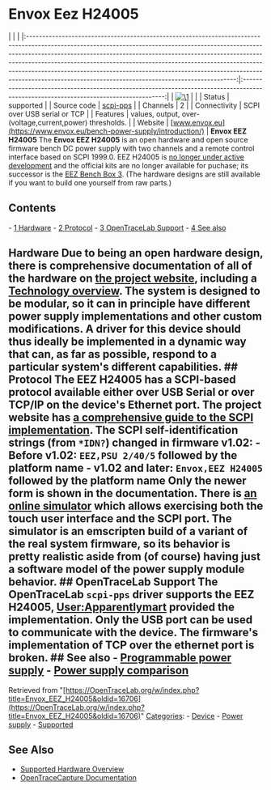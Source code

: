 # Envox Eez H24005

| | | |:----------------------------------------------------------------------------------------------------------------------------------------------------------------------------------------------------------------------------------------------------------------------------------------------------------------------------------------------------------------------------------------------------------------------------------------------------------------------:|:------------------------------------------------------------------------------------------------------------------------------------:| | [![\1](../../assets/hardware/general/\2)](./File:Envox_eez_h24005_front_panel.jpg.html) | | | Status | supported | | Source code | [scpi-pps](http://github.com/OpenTraceLab/?p=OpenTraceCapture.git;a=tree;f=src/hardware/scpi-pps) | | Channels | 2 | | Connectivity | SCPI over USB serial or TCP | | Features | values, output, over-(voltage,current,power) thresholds. | | Website | [www.envox.eu](https://www.envox.eu/bench-power-supply/introduction/) | **Envox EEZ H24005** The **Envox EEZ H24005** is an open hardware and open source firmware bench DC power supply with two channels and a remote control interface based on SCPI 1999.0. EEZ H24005 is [no longer under active development](https://www.crowdsupply.com/envox/eez-h24005/updates/the-h24005-is-dead-long-live-the-bb3) and the official kits are no longer available for puchase; its successor is the [EEZ Bench Box 3](Envox_EEZ_Bench_Box_3.html "Envox EEZ Bench Box 3"). (The hardware designs are still available if you want to build one yourself from raw parts.) 
## Contents 
\- [1 Hardware](Envox_EEZ_H24005.html#Hardware) \- [2 Protocol](Envox_EEZ_H24005.html#Protocol) \- [3 OpenTraceLab Support](Envox_EEZ_H24005.html#OpenTraceLab_Support) \- [4 See also](Envox_EEZ_H24005.html#See_also) 
## Hardware Due to being an open hardware design, there is comprehensive documentation of all of the hardware on [the project website](https://www.envox.eu/bench-power-supply/introduction/), including a [Technology overview](https://www.envox.eu/bench-power-supply/technology-overview/). The system is designed to be modular, so it can in principle have different power supply implementations and other custom modifications. A driver for this device should thus ideally be implemented in a dynamic way that can, as far as possible, respond to a particular system's different capabilities. ## Protocol The EEZ H24005 has a SCPI-based protocol available either over USB Serial or over TCP/IP on the device's Ethernet port. The project website has [a comprehensive guide to the SCPI implementation](https://www.envox.eu/bench-power-supply/psu-scpi-reference-manual/). The SCPI self-identification strings (from `*IDN?`) changed in firmware v1.02: \- Before v1.02: `EEZ,PSU 2/40/5` followed by the platform name \- v1.02 and later: `Envox,EEZ H24005` followed by the platform name Only the newer form is shown in the documentation. There is [an online simulator](https://www.envox.hr/eez-psu-simulator/) which allows exercising both the touch user interface and the SCPI port. The simulator is an emscripten build of a variant of the real system firmware, so its behavior is pretty realistic aside from (of course) having just a software model of the power supply module behavior. ## OpenTraceLab Support The OpenTraceLab `scpi-pps` driver supports the EEZ H24005, [User:Apparentlymart](userapparentlymart-userapparentlymart.md) provided the implementation. Only the USB port can be used to communicate with the device. The firmware's implementation of TCP over the ethernet port is broken. ## See also \- [Programmable power supply](Programmable_power_supply.html "Programmable power supply") \- [Power supply comparison](Power_supply_comparison.html "Power supply comparison") 
Retrieved from "[https://OpenTraceLab.org/w/index.php?title=Envox_EEZ_H24005&oldid=16706](https://OpenTraceLab.org/w/index.php?title=Envox_EEZ_H24005&oldid=16706)" 
[Categories](specialcategories-specialcategories.md): \- [Device](./Category:Device.html "Category:Device") \- [Power supply](./Category:Power_supply.html "Category:Power supply") \- [Supported](./Category:Supported.html "Category:Supported")

## See Also
- [Supported Hardware Overview](../supported-hardware.md)
- [OpenTraceCapture Documentation](../../opentracecapture/overview.md)
